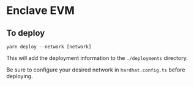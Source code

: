 # Enclave EVM

## To deploy

```
yarn deploy --network [network]
```

This will add the deployment information to the `./deployments` directory.

Be sure to configure your desired network in `hardhat.config.ts` before
deploying.
